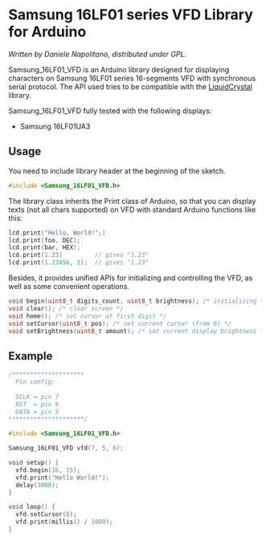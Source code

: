 Samsung 16LF01 series VFD Library for Arduino
============================

_Written by Daniele Napolitano, distributed under GPL._

Samsung_16LF01_VFD is an Arduino library designed for displaying characters on Samsung 16LF01 series 16-segments VFD with synchronous serial protocol. The API used tries to be compatible with the [LiquidCrystal](http://arduino.cc/en/Reference/LiquidCrystal) library.

Samsung_16LF01_VFD fully tested with the following displays:

 * Samsung 16LF01UA3
    

Usage
-----

You need to include library header at the beginning of the sketch.

```C++
#include <Samsung_16LF01_VFD.h>
```

The library class inherits the Print class of Arduino, so that you can display texts (not all chars supported) on VFD with standard Arduino functions like this:

```C++
lcd.print("Hello, World!";)
lcd.print(foo, DEC);
lcd.print(bar, HEX);
lcd.print(1.23)         // gives "1.23" 
lcd.print(1.23456, 2);  // gives "1.23" 
```

Besides, it provides unified APIs for initializing and controlling the VFD, as well as some convenient operations.

```C++
void begin(uint8_t digits_count, uint8_t brightness); /* initializing */
void clear(); /* clear screen */
void home(); /* set cursor at first digit */
void setCursor(uint8_t pos); /* set current cursor (from 0) */
void setBrightness(uint8_t amount); /* set current display brightness */
```

Example
-------

```C++
/********************
  Pin config:
  
  SCLK = pin 7
  RST  = pin 6
  DATA = pin 5
*********************/

#include <Samsung_16LF01_VFD.h>

Samsung_16LF01_VFD vfd(7, 5, 6);

void setup() {
  vfd.begin(16, 15);
  vfd.print("Hello World!");
  delay(3000);
}

void loop() {
  vfd.setCursor(0);
  vfd.print(millis() / 1000);
}
```

